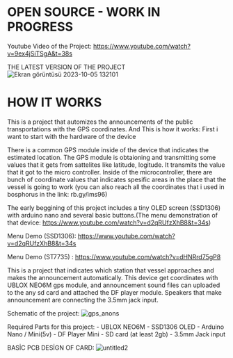 # OPEN SOURCE - WORK IN PROGRESS
Youtube Video of the Project: https://www.youtube.com/watch?v=9ex4jSiTSgA&t=38s

THE LATEST VERSION OF THE PROJECT
![Ekran görüntüsü 2023-10-05 132101](https://github.com/bilalemregirit/Auto_Announcement_system/assets/60060887/8d35b672-1630-455d-8e45-37a65f3aa210)



# HOW IT WORKS

This is a project that automizes the announcements of the public transportations with the GPS coordinates. 
And This is how it works: First i want to start with the hardware of the device



There is a common GPS module inside of the device that indicates the estimated 
location. The GPS module is obtaioning and transmitting some values that it gets from sattelites like 
latitude, logitude. It transmits the value that it got to the micro controller. Inside of the microcontroller,
there are bunch of coordinate values that indicates spesific areas in the place that the vessel is going to work
(you can also reach all the coordinates that i used in bosphorus in the link: rb.gy/ims96)







The early beggining of this project includes a tiny OLED screen (SSD1306) with 
arduino nano and several basic buttons.(The menu demonstration of that device: 
https://www.youtube.com/watch?v=d2qRUfzXhB8&t=34s) 






















    
 Menu Demo (SSD1306): https://www.youtube.com/watch?v=d2qRUfzXhB8&t=34s
 
 Menu Demo (ST7735) : https://www.youtube.com/watch?v=dHNRrd75gP8
 
  This is a project that indicates which station that vessel approaches and makes the announcement automatically. This device get coordinates 
with UBLOX NEO6M gps module, and announcement sound files can uploaded to the any sd card and attached the DF player module. Speakers that make 
announcement are connecting the 3.5mm jack input.   

Schematic of the project:
![gps_anons](https://user-images.githubusercontent.com/60060887/175570052-f531bdab-98e3-444b-9662-8625886b9e28.png)

 Required Parts for this project:
      - UBLOX NEO6M
      - SSD1306 OLED
      - Arduino Nano / Mini(5v)
      - DF Player Mini
      - SD card (at least 2gb)
      - 3.5mm Jack input   
      
BASİC PCB DESİGN OF CARD:
![untitled2](https://user-images.githubusercontent.com/60060887/175928738-212f4597-2feb-4142-bfca-90d5eb1ed512.png)
